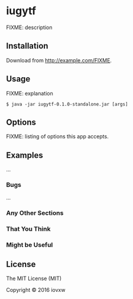 # iugytf

FIXME: description

## Installation

Download from http://example.com/FIXME.

## Usage

FIXME: explanation

    $ java -jar iugytf-0.1.0-standalone.jar [args]

## Options

FIXME: listing of options this app accepts.

## Examples

...

### Bugs

...

### Any Other Sections
### That You Think
### Might be Useful

## License

The MIT License (MIT)

Copyright © 2016 iovxw
